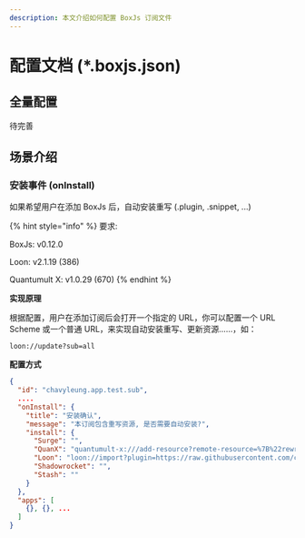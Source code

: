 ```yaml
---
description: 本文介绍如何配置 BoxJs 订阅文件
---
```


# 配置文档 (\*.boxjs.json)

## &#x20;​全量配置

待完善

## 场景介绍 <a href="#scenes" id="scenes"></a>





### 安装事件 (onInstall) <a href="#scenes-oninstall" id="scenes-oninstall"></a>

如果希望用户在添加 BoxJs 后，自动安装重写 (.plugin, .snippet, ...)

{% hint style="info" %}
要求:&#x20;

BoxJs: v0.12.0

Loon: v2.1.19 (386)

Quantumult X: v1.0.29 (670)
{% endhint %}



**实现原理**

根据配置，用户在添加订阅后会打开一个指定的 URL，你可以配置一个 URL Scheme 或一个普通 URL，来实现自动安装重写、更新资源……，如：

```
loon://update?sub=all
```

**配置方式**

```json
{
  "id": "chavyleung.app.test.sub",
  ....
  "onInstall": {
    "title": "安装确认",
    "message": "本订阅包含重写资源, 是否需要自动安装?",
    "install": {
      "Surge": "",
      "QuanX": "quantumult-x:///add-resource?remote-resource=%7B%22rewrite_remote%22%3A%5B%22https%3A%2F%2Fgithub.com%2Fchavyleung%2Fscripts%2Fraw%2Fmaster%2Fbox%2Frewrite%2Fboxjs.rewrite.quanx.conf%2Ctag%3Dboxjs%22%5D%7D",
      "Loon": "loon://import?plugin=https://raw.githubusercontent.com/chavyleung/scripts/master/box/rewrite/boxjs.rewrite.loon.plugin",
      "Shadowrocket": "",
      "Stash": ""
    }
  },
  "apps": [
    {}, {}, ...
  ]
}

```
